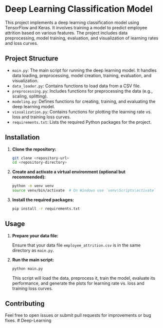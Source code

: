 # Deep Learning Classification Model

This project implements a deep learning classification model using TensorFlow and Keras. It involves training a model to predict employee attrition based on various features. The project includes data preprocessing, model training, evaluation, and visualization of learning rates and loss curves.

## Project Structure

- `main.py`: The main script for running the deep learning model. It handles data loading, preprocessing, model creation, training, evaluation, and visualization.
- `data_loader.py`: Contains functions to load data from a CSV file.
- `preprocessing.py`: Includes functions for preprocessing the data (e.g., scaling, splitting).
- `modeling.py`: Defines functions for creating, training, and evaluating the deep learning model.
- `visualization.py`: Contains functions for plotting the learning rate vs. loss and training loss curves.
- `requirements.txt`: Lists the required Python packages for the project.

## Installation

1. **Clone the repository:**

    ```sh
    git clone <repository-url>
    cd <repository-directory>
    ```

2. **Create and activate a virtual environment (optional but recommended):**

    ```sh
    python -m venv venv
    source venv/bin/activate  # On Windows use `venv\Scripts\activate`
    ```

3. **Install the required packages:**

    ```sh
    pip install -r requirements.txt
    ```

## Usage

1. **Prepare your data file:**

   Ensure that your data file `employee_attrition.csv` is in the same directory as `main.py`.

2. **Run the main script:**

    ```sh
    python main.py
    ```

   This script will load the data, preprocess it, train the model, evaluate its performance, and generate the plots for learning rate vs. loss and training loss curves.

## Contributing

Feel free to open issues or submit pull requests for improvements or bug fixes.
#   D e e p - L e a r n i n g  
 